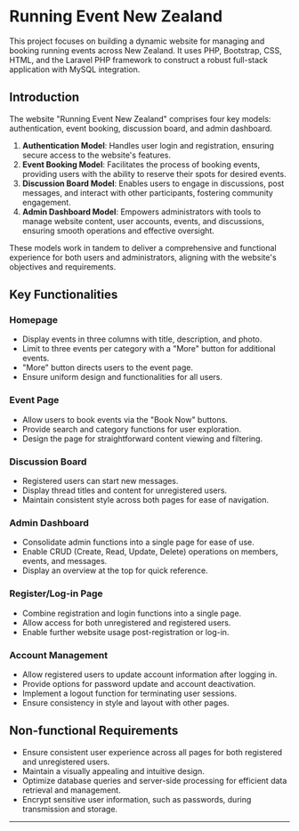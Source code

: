 # Running Event New Zealand

This project focuses on building a dynamic website for managing and booking running events across New Zealand. 
It uses PHP, Bootstrap, CSS, HTML,
and the Laravel PHP framework to construct a robust full-stack application with MySQL integration.


## Introduction

The website "Running Event New Zealand" comprises four key models: authentication, event booking, discussion board, and admin dashboard.

1. **Authentication Model**: Handles user login and registration, ensuring secure access to the website's features.
2. **Event Booking Model**: Facilitates the process of booking events, providing users with the ability to reserve their spots for desired events.
3. **Discussion Board Model**: Enables users to engage in discussions, post messages, and interact with other participants, fostering community engagement.
4. **Admin Dashboard Model**: Empowers administrators with tools to manage website content, user accounts, events, and discussions, ensuring smooth operations and effective oversight.

These models work in tandem to deliver a comprehensive and functional experience for both users and administrators, aligning with the website's objectives and requirements.

## Key Functionalities

### Homepage

- Display events in three columns with title, description, and photo.
- Limit to three events per category with a "More" button for additional events.
- "More" button directs users to the event page.
- Ensure uniform design and functionalities for all users.

### Event Page

- Allow users to book events via the "Book Now" buttons.
- Provide search and category functions for user exploration.
- Design the page for straightforward content viewing and filtering.

### Discussion Board

- Registered users can start new messages.
- Display thread titles and content for unregistered users.
- Maintain consistent style across both pages for ease of navigation.

### Admin Dashboard

- Consolidate admin functions into a single page for ease of use.
- Enable CRUD (Create, Read, Update, Delete) operations on members, events, and messages.
- Display an overview at the top for quick reference.

### Register/Log-in Page

- Combine registration and login functions into a single page.
- Allow access for both unregistered and registered users.
- Enable further website usage post-registration or log-in.

### Account Management

- Allow registered users to update account information after logging in.
- Provide options for password update and account deactivation.
- Implement a logout function for terminating user sessions.
- Ensure consistency in style and layout with other pages.

## Non-functional Requirements

- Ensure consistent user experience across all pages for both registered and unregistered users.
- Maintain a visually appealing and intuitive design.
- Optimize database queries and server-side processing for efficient data retrieval and management.
- Encrypt sensitive user information, such as passwords, during transmission and storage.

---

